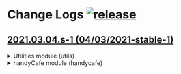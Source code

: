 # Change Logs [![release](https://img.shields.io/github/release/rogueeeee/patchii2?style=for-the-badge)](https://github.com/rogueeeee/patchii2/releases)

## [2021.03.04.s-1 (04/03/2021-stable-1)](https://github.com/rogueeeee/patchii2/releases/tag/2021.03.04.s-1)
<details>
<summary>Utilities module (utils)</summary>

* Thread Manager
    * Suspend
    * Resume
    * Terminate

* Windows API Intercept: TerminateProcess
    * Log calls
    * Immediately return
    * Filter by process name

* Windows API Intercept: MessageBoxA
    * Log calls
    * Immediately respond
    * Disable parent window handle
    * Modify text and caption

</details>

<details>
<summary>handyCafe module (handycafe)</summary>

* Spoof
    * Foreground Query
        * Application Title
        * Application Class Name
        * Application Process Name

</details>